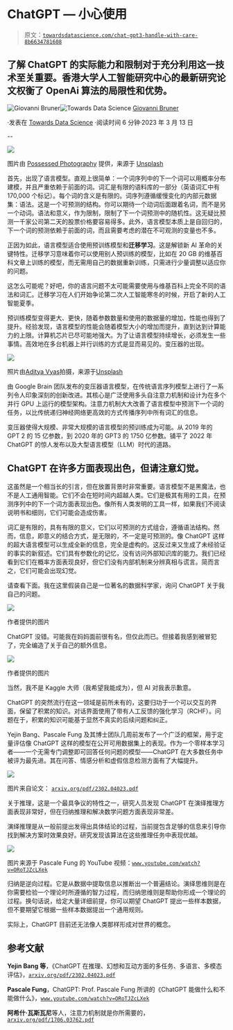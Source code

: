 # ChatGPT — 小心使用

> 原文：[`towardsdatascience.com/chat-gpt3-handle-with-care-8b6634781608`](https://towardsdatascience.com/chat-gpt3-handle-with-care-8b6634781608)

## 了解 ChatGPT 的实际能力和限制对于充分利用这一技术至关重要。香港大学人工智能研究中心的最新研究论文权衡了 OpenAi 算法的局限性和优势。

[](https://misclassified.medium.com/?source=post_page-----8b6634781608--------------------------------)![Giovanni Bruner](https://misclassified.medium.com/?source=post_page-----8b6634781608--------------------------------)[](https://towardsdatascience.com/?source=post_page-----8b6634781608--------------------------------)![Towards Data Science](https://towardsdatascience.com/?source=post_page-----8b6634781608--------------------------------) [Giovanni Bruner](https://misclassified.medium.com/?source=post_page-----8b6634781608--------------------------------)

·发表在 [Towards Data Science](https://towardsdatascience.com/?source=post_page-----8b6634781608--------------------------------) ·阅读时间 6 分钟·2023 年 3 月 13 日

--

![](img/ffc519eec3fa34c4ea5ccb1ca9d769bb.png)

图片由 [Possessed Photography](https://unsplash.com/@possessedphotography?utm_source=medium&utm_medium=referral) 提供，来源于 [Unsplash](https://unsplash.com/?utm_source=medium&utm_medium=referral)

首先，出现了语言模型。直观上很简单：一个词序列中的下一个词可以用概率分布建模，并且严重依赖于前面的词。词汇是有限的语料库的一部分（英语词汇中有 170,000 个标记）。每个词的含义是有限的。词序列遵循缓慢变化的内部元数据集：语法。这是一个可预测的结构。你可以期待一个动词后面跟着名词，而不是另一个动词。语法和意义，作为限制，限制了下一个词预测中的随机性。这无疑比预测一千家公司第二天的股票价格要容易得多。此外，语言模型本质上是自回归的，下一个词的预测依赖于前面的词，而且需要考虑的潜在不可观测的变量也不多。

正因为如此，语言模型适合使用预训练模型和**迁移学习**。这是解锁新 AI 革命的关键特性。迁移学习意味着你可以使用别人预训练的模型，比如在 20 GB 的维基百科文章上训练的模型，而无需用自己的数据重新训练，只需进行少量调整以适应你的问题。

这怎么可能呢？好吧，你的语言问题不太可能需要使用与维基百科上完全不同的语法和词汇。迁移学习在人们开始争论第二次人工智能寒冬的时候，开启了新的人工智能夏季。

预训练模型变得更大、更快，随着参数数量和使用的数据量的增加，性能也得到了提升。经验发现，语言模型的性能会随着模型大小的增加而提升，直到达到计算能力的上限。计算机芯片已尽可能地强大。为了让语言模型持续增长，必须发生一些事情。高效地在多台机器上并行训练的方式是显而易见的。变压器的出现。

![](img/d6f7b0f4625c887b78cb0cf6d929582d.png)

照片由[Aditya Vyas](https://unsplash.com/@aditya1702?utm_source=medium&utm_medium=referral)拍摄，来源于[Unsplash](https://unsplash.com/?utm_source=medium&utm_medium=referral)

由 Google Brain 团队发布的变压器语言模型，在传统语言序列模型上进行了一系列令人印象深刻的创新改进。其核心是广泛使用多头自注意力机制和设计为在多个并行 GPU 上运行的模型架构。注意力机制大大改善了语言模型中预测下一个词的任务，以比传统递归神经网络更高效的方式传播序列中所有词汇的信息。

变压器使得大规模、非常大规模的语言模型的预训练成为可能。从 2019 年的 GPT 2 的 15 亿参数，到 2020 年的 GPT3 的 1750 亿参数。铺平了 2022 年 ChatGPT 的惊人发布以及大型语言模型（LLM）时代的道路。

## ChatGPT 在许多方面表现出色，但请注意幻觉。

这虽然是一个相当长的引言，但在放置背景时非常重要。语言模型不是黑魔法，也不是人工通用智能。它们不会在短时间内超越人类。它们是极其有用的工具，在预测序列中的下一个词方面表现出色。像所有人类发明的工具一样，如果我们不阅读说明书和细则，它们可能会造成伤害。

词汇是有限的，具有有限的意义，它们以可预测的方式组合，遵循语法结构。然而，信息，即意义的结合方式，是无限的，不一定是可预测的。像 ChatGPT 这样的超大语言模型可以生成全新的信息，完全是虚构的。这反过来又生成了未经验证的事实的新叙述。它们具有参数化的记忆，没有访问外部知识库的能力。我们已经看到它们在概率方面表现良好，但它们没有内部机制来分辨真相与谎言。简而言之，它们可能会出现幻觉。

请查看下面。我在这里假装自己是一位著名的数据科学家，询问 ChatGPT 关于我自己的问题。

![](img/57af5cbc1bdab36c6b3ebe9cb7aaf809.png)

作者提供的图片

ChatGPT 没错。可能我在妈妈面前很有名，但仅此而已。但接着我感到被冒犯了，完全编造了关于自己的额外信息。

![](img/71f18f6a68766699eb6b9f439b8f8ab1.png)

作者提供的图片

当然，我不是 Kaggle 大师（我希望我能成为），但 AI 对我表示歉意。

ChatGPT 的突然流行在这一领域是前所未有的，这要归功于一个可以交互的界面，保留了积累的知识。对话界面使用了带有人工反馈的强化学习（RCHF）。问题在于，积累的知识可能基于显然不真实的后续问题和纠正。

Yejin Bang、Pascale Fung 及其博士团队几周前发布了一个广泛的框架，用于定量评估像 ChatGPT 这样的模型在公开可用数据集上的表现。作为一个零样本学习者——一个无需专门调整即可回答任何问题的模型——ChatGPT 在大多数任务中被评为最先进。其在问答、情感分析和虚假信息检测方面有了大幅提升。

![](img/d5cc89a7d05f863ef5f43b25544e463a.png)

图片来自论文： [`arxiv.org/pdf/2302.04023.pdf`](https://arxiv.org/pdf/2302.04023.pdf)

关于推理，这是一个最具争议的特性之一，研究人员发现 ChatGPT 在演绎推理方面表现非常好，但在归纳推理和解决数学问题方面表现非常差。

演绎推理是从一般前提出发得出具体结论的过程，当前提包含足够的信息来引导你找到解决方案时效果良好。研究发现该算法在这些推理任务中表现优越。

![](img/000b77ef38e431bf1ea48196cca9645d.png)

图片来源于 Pascale Fung 的 YouTube 视频：[`www.youtube.com/watch?v=ORoTJZcLXek`](https://www.youtube.com/watch?v=ORoTJZcLXek)

归纳是逆向过程。它是从数据中提取信息以推断出一个普遍结论。演绎思维则是在你需要检验一个理论时所遵循的智力过程，而归纳思维则是帮助你形成一个理论的过程。换句话说，给定大量详细前提，你可以期望 ChatGPT 提出一些样本数据，但不要期望它根据一些样本数据提出一个通用规则。

实际上，ChatGPT 目前还无法像人类那样形成对世界的概念。

## 参考文献

**Yejin Bang 等**，《ChatGPT 在推理、幻想和互动方面的多任务、多语言、多模态评估》，[`arxiv.org/pdf/2302.04023.pdf`](https://arxiv.org/pdf/2302.04023.pdf)

**Pascale Fung**，ChatGPT: Prof. Pascale Fung 所讲的《ChatGPT 能做什么和不能做什么》，[`www.youtube.com/watch?v=ORoTJZcLXek`](https://www.youtube.com/watch?v=ORoTJZcLXek)

**阿希什·瓦斯瓦尼**等人，注意力机制就是你所需要的，[`arxiv.org/pdf/1706.03762.pdf`](https://arxiv.org/pdf/1706.03762.pdf)
